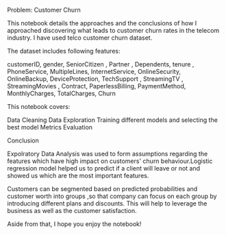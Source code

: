 Problem: Customer Churn 

This notebook details the approaches and the conclusions of how I approached discovering what leads to customer churn rates in the telecom industry.  I have used telco customer churn dataset.  

The dataset includes following features:

customerID,
gender, 
SeniorCitizen ,
Partner ,
Dependents,
tenure ,
PhoneService, 
MultipleLines,
InternetService,
OnlineSecurity,
OnlineBackup, 
DeviceProtection,
TechSupport ,
StreamingTV ,
StreamingMovies ,
Contract,
PaperlessBilling,
PaymentMethod,
MonthlyCharges,
TotalCharges,
Churn

This notebook covers:

Data Cleaning
</n>Data Exploration 
</n>Training different models and selecting the best model 
</n>Metrics Evaluation 


Conclusion

Expolratory Data Analysis was used to form assumptions regarding the features which have high impact on customers' churn behaviour.Logistic regression model helped us to predict if a client will leave or not and showed us which are the most important features.

Customers can be segmented based on predicted probabilities and customer worth into groups ,so that company can focus on each group by introducing different plans and discounts. This will help to leverage the business as well as the customer satisfaction.

Aside from that, I hope you enjoy the notebook!
